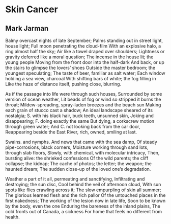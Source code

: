 # Skin Cancer
## Mark Jarman
Balmy overcast nights of late September;
Palms standing out in street light, house light;
Full moon penetrating the cloud-film
With an explosive halo, a ring almost half the sky;
Air like a towel draped over shoulders;
Lightness or gravity deferred like a moral question;
The incense in the house lit; the young people
Moving from the front door into the half-dark
And back, or up the stairs to glimpse the lovers’ shoes
Outside the master bedroom; the youngest speculating;
The taste of beer, familiar as salt water;
Each window holding a sea view, charcoal
With shifting bars of white; the fog filling in
Like the haze of distance itself, pushing close, blurring.

As if the passage into life were through such houses,
Surrounded by some version of ocean weather,
Lit beads of fog or wind so stripped it burns the throat;
Mildew-spreading, spray-laden breezes and the beach sun
Making each grain of stucco cast a shadow;
An ideal landscape sheared of its nostalgia;
S. with his black hair, buck teeth, unsunned skin,
Joking and disappearing; F. doing exactly the same
But dying, a corkscrew motion through green water;
And C. not looking back from the car door,
Reappearing beside the East River, rich, owned, smiling at last.

Swains. and nymphs. And news that came with the sea damp,
Of steady pipe-corrosions, black corners,
Moisture working through sand lots, through slab floors,
Slowly, with chemical, with molecular intricacy,
Then, bursting alive: the shrieked confessions
Of the wild parents; the cliff collapse; the kidnap;
The cache of photos; the letter; the weapon; the haunted dream;
The sudden close-up of the loved one’s degradation.

Weather a part of it all, permeating and sanctifying,
Infiltrating and destroying; the sun disc,
Cool behind the veil of afternoon cloud,
With sun spots like flies crawling across it;
The slow empurpling of skin all summer;
The glorious learned flesh and the rich pallor
Of the untouched places in the first nakedness;
The working of the lesion now in late life,
Soon to be known by the body, even the one
Enduring the bareness of the inland plains,
The cold fronts out of Canada, a sickness
For home that feels no different from health.